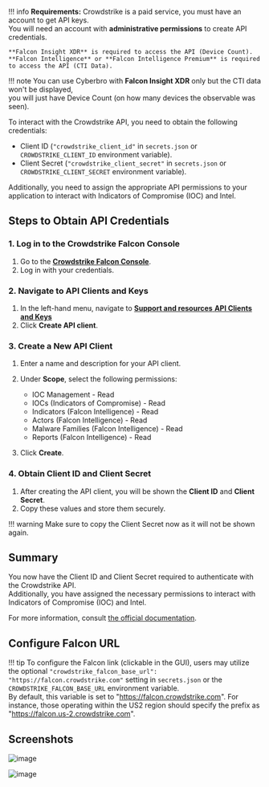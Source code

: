 !!! info
    **Requirements:** Crowdstrike is a paid service, you must have an account to get API keys.  
    You will need an account with **administrative permissions** to create API credentials.  
     
    **Falcon Insight XDR** is required to access the API (Device Count).  
    **Falcon Intelligence** or **Falcon Intelligence Premium** is required to access the API (CTI Data).

!!! note
    You can use Cyberbro with **Falcon Insight XDR** only but the CTI data won't be displayed,  
    you will just have Device Count (on how many devices the observable was seen).

To interact with the Crowdstrike API, you need to obtain the following credentials:

- Client ID (`"crowdstrike_client_id"` in `secrets.json` or `CROWDSTRIKE_CLIENT_ID` environment variable).
- Client Secret (`"crowdstrike_client_secret"` in `secrets.json` or `CROWDSTRIKE_CLIENT_SECRET` environment variable).

Additionally, you need to assign the appropriate API permissions to your application to interact with Indicators of Compromise (IOC) and Intel.

## Steps to Obtain API Credentials

### 1. Log in to the Crowdstrike Falcon Console
1. Go to the [**Crowdstrike Falcon Console**](https://falcon.crowdstrike.com/).
2. Log in with your credentials.

### 2. Navigate to API Clients and Keys
1. In the left-hand menu, navigate to [**Support and resources**     **API Clients and Keys**](https://falcon.crowdstrike.com/api-clients-and-keys/clients)
2. Click **Create API client**.

### 3. Create a New API Client
1. Enter a name and description for your API client.
2. Under **Scope**, select the following permissions:
    - IOC Management - Read
    - IOCs (Indicators of Compromise) - Read
    - Indicators (Falcon Intelligence) - Read
    - Actors (Falcon Intelligence) - Read
    - Malware Families (Falcon Intelligence) - Read
    - Reports (Falcon Intelligence) - Read

3. Click **Create**.

### 4. Obtain Client ID and Client Secret
1. After creating the API client, you will be shown the **Client ID** and **Client Secret**.
2. Copy these values and store them securely. 

!!! warning
    Make sure to copy the Client Secret now as it will not be shown again.

## Summary
You now have the Client ID and Client Secret required to authenticate with the Crowdstrike API.  
Additionally, you have assigned the necessary permissions to interact with Indicators of Compromise (IOC) and Intel.

For more information, consult [the official documentation](https://falcon.crowdstrike.com/documentation/page/a2a7fc0e/crowdstrike-oauth2-based-apis).

## Configure Falcon URL
!!! tip
    To configure the Falcon link (clickable in the GUI), users may utilize the optional `"crowdstrike_falcon_base_url": "https://falcon.crowdstrike.com"` setting in `secrets.json` or the `CROWDSTRIKE_FALCON_BASE_URL` environment variable.  
    By default, this variable is set to "https://falcon.crowdstrike.com". For instance, those operating within the US2 region should specify the prefix as "https://falcon.us-2.crowdstrike.com".

## Screenshots

![image](https://github.com/user-attachments/assets/e41da79a-065b-4aba-9b73-9c4d25c37bb5)

![image](https://github.com/user-attachments/assets/228ddfe4-c5d6-4d1a-ad50-c086c7e1b2f2)

